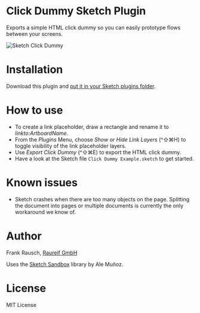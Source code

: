# Click Dummy Sketch Plugin

Exports a simple HTML click dummy so you can easily prototype flows between your screens.

![Sketch Click Dummy](https://cloud.githubusercontent.com/assets/418877/5399581/ea714a12-816c-11e4-94a7-57116412d697.png)

# Installation
Download this plugin and [put it in your Sketch plugins folder](http://bohemiancoding.com/sketch/support/developer/01-introduction/01.html).

# How to use
- To create a link placeholder, draw a rectangle and rename it to _linkto:ArtboardName_.
- From the _Plugins_ Menu, choose _Show or Hide Link Layers_ (^⇧⌘H) to toggle visibility of the link placeholder layers.
- Use _Export Click Dummy_ (^⇧⌘E) to export the HTML click dummy.
- Have a look at the Sketch file `Click Dummy Example.sketch` to get started.

# Known issues
- Sketch crashes when there are too many objects on the page. Splitting the document into pages or multiple documents is currently the only workaround we know of.

# Author
Frank Rausch, [Raureif GmbH](http://raureif.net)

Uses the [Sketch Sandbox](https://github.com/bomberstudios/sketch-sandbox) library by Ale Muñoz.

# License
MIT License